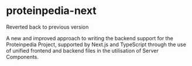 # proteinpedia-next

Reverted back to previous version

A new and improved approach to writing the backend support for the Proteinpedia Project, supported by Next.js and TypeScript through the use of unified frontend and backend files in the utilisation of Server Components.
